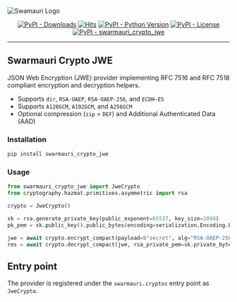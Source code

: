 ![Swamauri Logo](https://res.cloudinary.com/dbjmpekvl/image/upload/v1730099724/Swarmauri-logo-lockup-2048x757_hww01w.png)

<p align="center">
    <a href="https://pypi.org/project/swarmauri_crypto_jwe/"><img src="https://img.shields.io/pypi/dm/swarmauri_crypto_jwe" alt="PyPI - Downloads"/></a>
    <a href="https://hits.sh/github.com/swarmauri/swarmauri-sdk/tree/master/pkgs/standards/swarmauri_crypto_jwe/"><img alt="Hits" src="https://hits.sh/github.com/swarmauri/swarmauri-sdk/tree/master/pkgs/standards/swarmauri_crypto_jwe.svg"/></a>
    <a href="https://pypi.org/project/swarmauri_crypto_jwe/"><img src="https://img.shields.io/pypi/pyversions/swarmauri_crypto_jwe" alt="PyPI - Python Version"/></a>
    <a href="https://pypi.org/project/swarmauri_crypto_jwe/"><img src="https://img.shields.io/pypi/l/swarmauri_crypto_jwe" alt="PyPI - License"/></a>
    <a href="https://pypi.org/project/swarmauri_crypto_jwe/"><img src="https://img.shields.io/pypi/v/swarmauri_crypto_jwe?label=swarmauri_crypto_jwe&color=green" alt="PyPI - swarmauri_crypto_jwe"/></a>
</p>

---

## Swarmauri Crypto JWE

JSON Web Encryption (JWE) provider implementing RFC 7516 and RFC 7518 compliant encryption and decryption helpers.

- Supports `dir`, `RSA-OAEP`, `RSA-OAEP-256`, and `ECDH-ES`
- Supports `A128GCM`, `A192GCM`, and `A256GCM`
- Optional compression (`zip` = `DEF`) and Additional Authenticated Data (AAD)

### Installation

```bash
pip install swarmauri_crypto_jwe
```

### Usage

```python
from swarmauri_crypto_jwe import JweCrypto
from cryptography.hazmat.primitives.asymmetric import rsa

crypto = JweCrypto()

sk = rsa.generate_private_key(public_exponent=65537, key_size=2048)
pk_pem = sk.public_key().public_bytes(encoding=serialization.Encoding.PEM, format=serialization.PublicFormat.SubjectPublicKeyInfo)

jwe = await crypto.encrypt_compact(payload=b"secret", alg="RSA-OAEP-256", enc="A256GCM", key={"pub": pk_pem})
res = await crypto.decrypt_compact(jwe, rsa_private_pem=sk.private_bytes(encoding=serialization.Encoding.PEM, format=serialization.PrivateFormat.PKCS8, encryption_algorithm=serialization.NoEncryption()))
```

## Entry point

The provider is registered under the `swarmauri.cryptos` entry point as `JweCrypto`.
